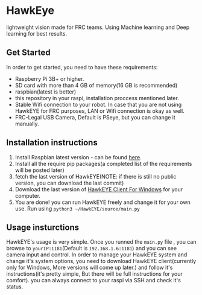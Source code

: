 # HawkEye
lightweight vision made for FRC teams. Using Machine learning and Deep learning for best results.

## Get Started
In order to get started, you need to have these requirements:
- Raspberry Pi 3B+ or higher.
- SD card with more than 4 GB of memory(16 GB is recommended)
- raspbian(latest is better)
- this repository in your raspi, installation proccess mentioned later.
- Stable Wifi connection to your robot. In case that you are not using HawkEYE for FRC purposes, LAN or Wifi connection is okay as well.
- FRC-Legal USB Camera, Default is PSeye, but you can change it manually.

## Installation instructions
  1. Install Raspbian latest version - can be found [here](https://www.raspberrypi.org/downloads/raspbian/).
  2. Install all the require pip packages(a completed list of the requirements will be posted later)
  3. fetch the last version of HawkEYE(NOTE: if there is still no public version, you can download the last commit)
  4. Download the last version of [HawkEYE Client For Windows](https://github.com/OfirSiboni/HawkEYE-Client/releases) for your computer.
  5. You are done! you can run HawkEYE freely and change it for your own use. Run using `python3 ~/HawkEYE/source/main.py`
## Usage insturctions
HawkEYE's usage is very simple. Once you runned the `main.py` file , you can browse to `yourIP:1181`(Default is `192.168.1.6:1181`) and you can see camera input and control.
In order to manage your HawkEYE system and change it's system options, you need to download HawkEYE client(currently only for Windows, More versions will come up later.)
and follow it's instructions(it's pretty simple, But there will be full instructions for your comfort). you can always connect to your raspi via SSH and check it's status.
